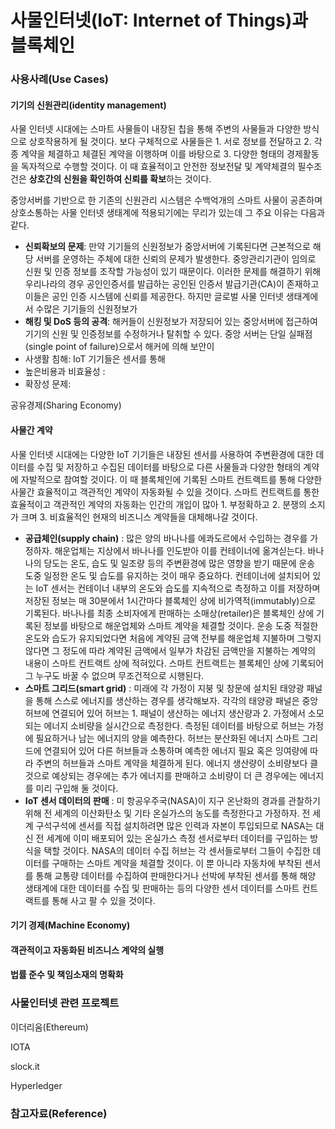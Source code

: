 # 사물인터넷\(IoT: Internet of Things\)과 블록체인

### 사용사례\(Use Cases\)

#### 기기의 신원관리\(identity management\)

사물 인터넷 시대에는 스마트 사물들이 내장된 칩을 통해 주변의 사물들과 다양한 방식으로 상호작용하게 될 것이다. 보다 구체적으로 사물들은 1. 서로 정보를 전달하고 2. 각종 계약을 체결하고 체결된 계약을 이행하며 이를 바탕으로 3. 다양한 형태의 경제활동을 독자적으로 수행할 것이다. 이 때 효율적이고 안전한 정보전달 및 계약체결의 필수조건은 **상호간의 신원을 확인하여 신뢰를 확보**하는 것이다.

중앙서버를 기반으로 한 기존의 신원관리 시스템은 수백억개의 스마트 사물이 공존하며 상호소통하는 사물 인터넷 생태계에 적용되기에는 무리가 있는데 그 주요 이유는 다음과 같다.

* **신뢰확보의 문제**: 만약 기기들의 신원정보가 중앙서버에 기록된다면 근본적으로 해당 서버를 운영하는 주체에 대한 신뢰의 문제가 발생한다. 중앙관리기관이 임의로 신원 및 인증 정보를 조작할 가능성이 있기 때문이다. 이러한 문제를 해결하기 위해 우리나라의 경우 공인인증서를 발급하는 공인된 인증서 발급기관\(CA\)이 존재하고 이들은 공인 인증 시스템에 신뢰를 제공한다. 하지만 글로벌 사물 인터넷 생태계에서 수많은 기기들의 신원정보가 
* **해킹 및 DoS 등의 공격**: 해커들이 신원정보가 저장되어 있는 중앙서버에 접근하여 기기의 신원 및 인증정보를 수정하거나 탈취할 수 있다. 중앙 서버는 단일 실패점\(single point of failure\)으로서 해커에 의해 보안이 
* 사생활 침해: IoT 기기들은 센서를 통해
* 높은비용과 비효율성 :
* 확장성 문제: 

공유경제\(Sharing Economy\)

#### 사물간 계약

사물 인터넷 시대에는 다양한 IoT 기기들은 내장된 센서를 사용하여 주변환경에 대한 데이터를 수집 및 저장하고 수집된 데이터를 바탕으로 다른 사물들과 다양한 형태의 계약에 자발적으로 참여할 것이다. 이 때 블록체인에 기록된 스마트 컨트랙트를 통해 다양한 사물간 효율적이고 객관적인 계약이 자동화될 수 있을 것이다. 스마트 컨트랙트를 통한 효율적이고 객관적인 계약의 자동화는 인간의 개입이 많아 1. 부정확하고 2. 분쟁의 소지가 크며 3. 비효율적인 현재의 비즈니스 계약들을 대체해나갈 것이다.

* **공급체인\(supply chain\)** : 많은 양의 바나나를 에콰도르에서 수입하는 경우를 가정하자. 해운업체는 지상에서 바나나를 인도받아 이를 컨테이너에 옮겨싣는다. 바나나의 당도는 온도, 습도 및 일조량 등의 주변환경에 많은 영향을 받기 때문에 운송 도중 일정한 온도 및 습도를 유지하는 것이 매우 중요하다. 컨테이너에 설치되어 있는 IoT 센서는 컨테이너 내부의 온도와 습도를 지속적으로 측정하고 이를 저장하며 저장된 정보는 매 30분에서 1시간마다 블록체인 상에 비가역적\(immutably\)으로 기록된다. 바나나를 최종 소비자에게 판매하는 소매상\(retailer\)은 블록체인 상에 기록된 정보를 바탕으로 해운업체와 스마트 계약을 체결할 것이다. 운송 도중 적절한 온도와 습도가 유지되었다면 처음에 계약된 금액 전부를 해운업체 지불하며 그렇지 않다면 그 정도에 따라 계약된 금액에서 일부가 차감된 금액만을 지불하는 계약의 내용이 스마트 컨트랙트 상에 적혀있다. 스마트 컨트랙트는 블록체인 상에 기록되어 그 누구도 바꿀 수 없으며 무조건적으로 시행된다. 
* **스마트 그리드\(smart grid\)** : 미래에 각 가정이 지붕 및 창문에 설치된 태양광 패널을 통해 스스로 에너지를 생산하는 경우를 생각해보자. 각각의 태양광 패널은 중앙 허브에 연결되어 있어 허브는 1. 패널이 생산하는 에너지 생산량과 2. 가정에서 소모되는 에너지 소비량을 실시간으로 측정한다. 측정된 데이터를 바탕으로 허브는 가정에 필요하거나 남는 에너지의 양을 예측한다. 허브는 분산화된 에너지 스마트 그리드에 연결되어 있어 다른 허브들과 소통하며 예측한 에너지 필요 혹은 잉여량에 따라 주변의 허브들과 스마트 계약을 체결하게 된다. 에너지 생산량이 소비량보다 클 것으로 예상되는 경우에는 추가 에너지를 판매하고 소비량이 더 큰 경우에는 에너지를 미리 구입해 둘 것이다. 
* **IoT 센서 데이터의 판매** : 미 항공우주국\(NASA\)이 지구 온난화의 경과를 관찰하기 위해 전 세계의 이산화탄소 및 기타 온실가스의 농도를 측정한다고 가정하자. 전 세계 구석구석에 센서를 직접 설치하려면 많은 인력과 자본이 투입되므로 NASA는 대신 전 세계에 이미 배포되어 있는 온실가스 측정 센서로부터 데이터를 구입하는 방식을 택할 것이다. NASA의 데이터 수집 허브는 각 센서들로부터 그들이 수집한 데이터를 구매하는 스마트 계약을 체결할 것이다. 이 뿐 아니라 자동차에 부착된 센서를 통해 교통량 데이터를 수집하여 판매한다거나 선박에 부착된 센서를 통해 해양 생태계에 대한 데이터를 수집 및 판매하는 등의 다양한 센서 데이터를 스마트 컨트랙트를 통해 사고 팔 수 있을 것이다.

#### 기기 경제\(Machine Economy\)

#### 객관적이고 자동화된 비즈니스 계약의 실행

#### 법률 준수 및 책임소재의 명확화

### 사물인터넷 관련 프로젝트

이더리움\(Ethereum\)

IOTA

slock.it

Hyperledger

### 참고자료\(Reference\)




